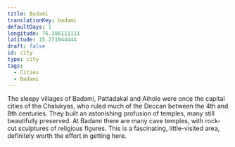 ```yaml
---
title: Badami
translationKey: badami
defaultDays: 1
longitude: 76.386111111
latitude: 15.271944444
draft: false
id: city
type: city
tags:
  - Cities
  - Badami
---
```

The sleepy villages of Badami, Pattadakal and Aihole were once the capital cities of the Chalukyas, who ruled much of the Deccan between the 4th and 8th centuries. They built an astonishing profusion of temples, many still beautifully preserved. At Badami there are many cave temples, with rock-cut sculptures of religious figures. This is a fascinating, little-visited area, definitely worth the effort in getting here.